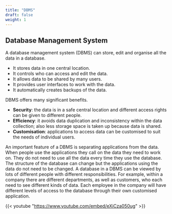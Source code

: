```yaml
---
title: "DBMS"
draft: false
weight: 1
---
```


## Database Management System

A database management system (DBMS) can store, edit and organise all the data in a database.

- It stores data in one central location.
- It controls who can access and edit the data.
- It allows data to be shared by many users.
- It provides user interfaces to work with the data.
- It automatically creates backups of the data.

DBMS offers many significant benefits.

- **Security**: the data is in a safe central location and different access rights can be given to different people.
- **Efficiency**: it avoids data duplication and inconsistency within the data collection; also less storage space is taken up because data is shared.
- **Customisation**: applications to access data can be customised to suit the needs of individual users.

An important feature of a DBMS is separating applications from the data. When people use the applications they call on the data they need to work on. They do not need to use all the data every time they use the database. The structure of the database can change but the applications using the data do not need to be changed. A database in a DBMS can be viewed by lots of different people with different responsibilities. For example, within a company there are different departments, as well as customers, who each need to see different kinds of data. Each employee in the company will have different levels of access to the database through their own customised application.

{{< youtube "https://www.youtube.com/embed/eXiCza050ug" >}}
